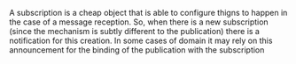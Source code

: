 A subscription is a cheap object that is able to configure thigns to happen in the case of a message reception. So, when there is a new subscription (since the mechanism is subtly different to the publication) there is a notification for this creation. In some cases of domain it may rely on this announcement for the binding of the publication with the subscription